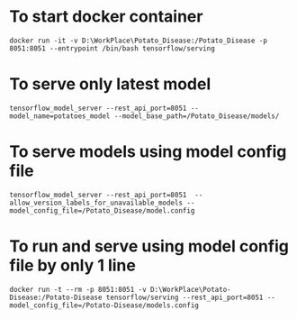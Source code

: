 # To start docker container
    docker run -it -v D:\WorkPlace\Potato_Disease:/Potato_Disease -p 8051:8051 --entrypoint /bin/bash tensorflow/serving

# To serve only latest model
    tensorflow_model_server --rest_api_port=8051 --model_name=potatoes_model --model_base_path=/Potato_Disease/models/

# To serve models using model config file
    tensorflow_model_server --rest_api_port=8051  --allow_version_labels_for_unavailable_models --model_config_file=/Potato_Disease/model.config

# To run and serve using model config file by only 1 line
    docker run -t --rm -p 8051:8051 -v D:\WorkPlace\Potato-Disease:/Potato-Disease tensorflow/serving --rest_api_port=8051 --model_config_file=/Potato-Disease/models.config